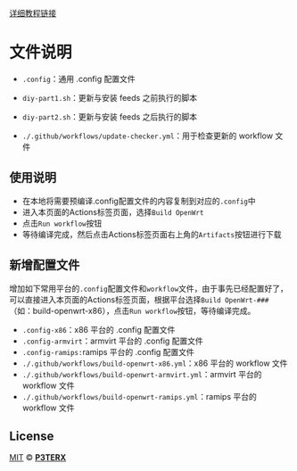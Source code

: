 [详细教程链接](https://p3terx.com/archives/build-openwrt-with-github-actions.html)


# 文件说明
- `.config`：通用 .config 配置文件

- `diy-part1.sh`：更新与安装 feeds 之前执行的脚本
- `diy-part2.sh`：更新与安装 feeds 之后执行的脚本

- `./.github/workflows/update-checker.yml`：用于检查更新的 workflow 文件

## 使用说明

- 在本地将需要预编译.config配置文件的内容复制到对应的`.config`中
- 进入本页面的Actions标签页面，选择`Build OpenWrt`
- 点击`Run workflow`按钮
- 等待编译完成，然后点击Actions标签页面右上角的`Artifacts`按钮进行下载

## 新增配置文件

增加如下常用平台的`.config`配置文件和`workflow`文件，由于事先已经配置好了，可以直接进入本页面的Actions标签页面，根据平台选择`Build OpenWrt-###`（如：build-openwrt-x86），点击`Run workflow`按钮，等待编译完成。

- `.config-x86`：x86 平台的 .config 配置文件
- `.config-armvirt`：armvirt 平台的 .config 配置文件
- `.config-ramips:`ramips 平台的 .config 配置文件
- `./.github/workflows/build-openwrt-x86.yml`：x86 平台的 workflow 文件
- `./.github/workflows/build-openwrt-armvirt.yml`：armvirt 平台的 workflow 文件
- `./.github/workflows/build-openwrt-ramips.yml`：ramips 平台的 workflow 文件

## License

[MIT](https://github.com/P3TERX/Actions-OpenWrt/blob/main/LICENSE) © [**P3TERX**](https://p3terx.com)
